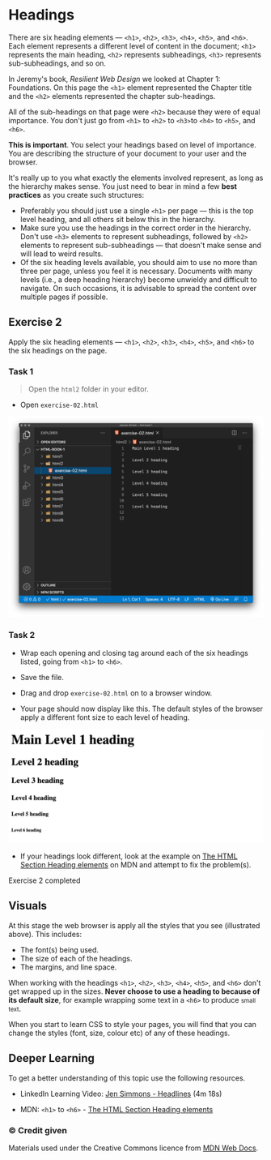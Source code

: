 # Headings

There are six heading elements — `<h1>`, `<h2>`, `<h3>`, `<h4>`, `<h5>`, and `<h6>`. Each element represents a different level of content in the document; `<h1>` represents the main heading, `<h2>` represents subheadings, `<h3>` represents sub-subheadings, and so on.

In Jeremy's book, *Resilient Web Design* we looked at Chapter 1: Foundations. On this page the `<h1>` element represented the Chapter title and the `<h2>` elements represented the chapter sub-headings.

All of the sub-headings on that page were `<h2>` because they were of equal importance. You don't just go from `<h1>` to `<h2>` to `<h3>`to `<h4>` to `<h5>`, and `<h6>`.

**This is important**. You select your headings based on level of importance. You are describing the structure of your document to your user and the browser.

It's really up to you what exactly the elements involved represent, as long as the hierarchy makes sense. You just need to bear in mind a few **best practices** as you create such structures:

- Preferably you should just use a single `<h1>` per page — this is the top level heading, and all others sit below this in the hierarchy.
- Make sure you use the headings in the correct order in the hierarchy. Don't use `<h3>` elements to represent subheadings, followed by `<h2>` elements to represent sub-subheadings — that doesn't make sense and will lead to weird results.
- Of the six heading levels available, you should aim to use no more than three per page, unless you feel it is necessary. Documents with many levels (i.e., a deep heading hierarchy) become unwieldy and difficult to navigate. On such occasions, it is advisable to spread the content over multiple pages if possible.

<!-- div class="exercise" -->
## Exercise 2

Apply the six heading elements — `<h1>`, `<h2>`, `<h3>`, `<h4>`, `<h5>`, and `<h6>` to the six headings on the page.

### Task 1

> Open the `html2` folder in your editor.

- Open `exercise-02.html`

<img src="media/heading-text.png" alt="Screenshot showing the six headings prior to being coded">

### Task 2

- Wrap each opening and closing tag around each of the six headings listed, going from `<h1>` to `<h6>`. 

- Save the file.

- Drag and drop `exercise-02.html` on to a browser window. 

- Your page should now display like this. The default styles of the browser apply a different font size to each level of heading.

<img src="media/02-six-headings.png" alt="Illustrated anatomy of a HTML Element">

- If your headings look different, look at the example on [The HTML Section Heading elements](https://developer.mozilla.org/en-US/docs/Web/HTML/Element/Heading_Elements#Examples) on MDN and attempt to fix the problem(s). 


<!-- end div -->


<p class="submit-work">Exercise 2 completed</p>



## Visuals

At this stage the web browser is apply all the styles that you see (illustrated above). This includes:

- The font(s) being used.
- The size of each of the headings.
- The margins, and line space.

When working with the headings  `<h1>`, `<h2>`, `<h3>`, `<h4>`, `<h5>`, and `<h6>` don't get wrapped up in the sizes. **Never choose to use a heading to because of its default size**, for example wrapping some text in a `<h6>` to produce <small>small text</small>. 

When you start to learn CSS to style your pages, you will find that you can change the styles (font, size, colour etc) of any of these headings. 

<h2 class="deep">Deeper Learning</h2>

To get a better understanding of this topic use the following resources.

- LinkedIn Learning Video: [Jen Simmons - Headlines](https://www.linkedin.com/learning/html-essential-training-4/headlines?u=36102708) (4m 18s)

- MDN: `<h1>` to `<h6>` - [The HTML Section Heading elements](https://developer.mozilla.org/en-US/docs/Web/HTML/Element/Heading_Elements)


### &copy; Credit given

Materials used under the Creative Commons licence from [MDN Web Docs](https://developer.mozilla.org/en-US/docs/Web/HTML).